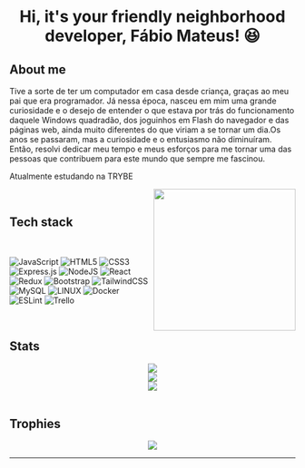 <div align="center">
  <h1>Hi, it's your friendly neighborhood developer, Fábio Mateus! 😆</h1>
</div>

<h2>About me</h2>

Tive a sorte de ter um computador em casa desde criança, graças ao meu pai que era programador.
Já nessa época, nasceu em mim uma grande curiosidade e o desejo de entender o que estava por trás do funcionamento daquele Windows quadradão, dos joguinhos em Flash do navegador e das páginas web, ainda muito diferentes do que viriam a se tornar um dia.Os anos se passaram, mas a curiosidade e o entusiasmo não diminuíram. Então, resolvi dedicar meu tempo e meus esforços para me tornar uma das pessoas que contribuem para este mundo que sempre me fascinou.

Atualmente estudando na TRYBE

<img align="right" width="250" src="https://i.redd.it/cm87r1zbmol51.jpg" />
<br/>
<h2>Tech stack</h2>
<br/>

![JavaScript](https://img.shields.io/badge/javascript-%23323330.svg?style=flat&logo=javascript&logoColor=%23F7DF1E)
![HTML5](https://img.shields.io/badge/html5-%23E34F26.svg?style=flat&logo=html5&logoColor=white)  ![CSS3](https://img.shields.io/badge/css3-%231572B6.svg?style=flat&logo=css3&logoColor=white)  ![Express.js](https://img.shields.io/badge/express.js-%23404d59.svg?style=flat&logo=express&logoColor=%2361DAFB) ![NodeJS](https://img.shields.io/badge/node.js-6DA55F?style=flat&logo=node.js&logoColor=white) ![React](https://img.shields.io/badge/react-%2320232a.svg?style=flat&logo=react&logoColor=%2361DAFB) ![Redux](https://img.shields.io/badge/redux-%23593d88.svg?style=flat&logo=redux&logoColor=white)
![Bootstrap](https://img.shields.io/badge/bootstrap-%23563D7C.svg?style=flat&logo=bootstrap&logoColor=white)
![TailwindCSS](https://img.shields.io/badge/tailwindcss-%2338B2AC.svg?style=flat&logo=tailwind-css&logoColor=white) ![MySQL](https://img.shields.io/badge/mysql-%2300f.svg?style=flat&logo=mysql&logoColor=white) ![LINUX](https://img.shields.io/badge/Linux-FCC624?style=flat&logo=linux&logoColor=black) ![Docker](https://img.shields.io/badge/docker-%230db7ed.svg?style=flat&logo=docker&logoColor=white) ![ESLint](https://img.shields.io/badge/ESLint-4B3263?style=flat&logo=eslint&logoColor=white) ![Trello](https://img.shields.io/badge/Trello-%23026AA7.svg?style=flat&logo=Trello&logoColor=white)

<br/>

<h2>Stats</h2>

<div align="center">
<img
  src="https://github-readme-stats.vercel.app/api?username=FabioMateus1510&show_icons=true&theme=dracula&include_all_commits=false&count_private=true&hide_border=true"
/>
</br>
<img
  src="https://github-readme-streak-stats.herokuapp.com/?user=FabioMateus1510&theme=dracula&hide_border=true"
/>
</br>
<img
src="https://github-readme-stats.vercel.app/api/top-langs/?username=FabioMateus1510&theme=dracula&hide_border=true&layout=compact)](https://github.com/anuraghazra/github-readme-stats"
/>
</div>
<br/>

<h2>Trophies</h2>
<div align="center">
<img
  src="https://github-profile-trophy.vercel.app/?username=FabioMateus1510&theme=dracula&no-frame=true&hide_border=true&no-bg=true&margin-w=4"
/>
</div>

---
<!-- [![](https://visitcount.itsvg.in/api?id=FabioMateus1510&icon=4&color=12)](https://visitcount.itsvg.in) -->

<!-- Proudly created with GPRM ( https://gprm.itsvg.in ) -->
